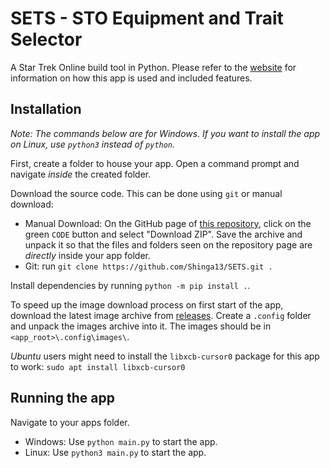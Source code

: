 # SETS - STO Equipment and Trait Selector
A Star Trek Online build tool in Python. Please refer to the [website](https://stobuilds.com/apps/sets) for information on how this app is used and included features.

## Installation
*Note: The commands below are for Windows. If you want to install the app on Linux, use `python3` instead of `python`.*

First, create a folder to house your app. Open a command prompt and navigate *inside* the created folder.

Download the source code. This can be done using `git` or manual download:
- Manual Download: On the GitHub page of [this repository](https://github.com/Shinga13/SETS), click on the green `CODE` button and select "Download ZIP". Save the archive and unpack it so that the files and folders seen on the repository page are *directly* inside your app folder.
- Git: run `git clone https://github.com/Shinga13/SETS.git .`

Install dependencies by running `python -m pip install .`.

To speed up the image download process on first start of the app, download the latest image archive from [releases](https://github.com/Shinga13/SETS/releases). Create a `.config` folder and unpack the images archive into it. The images should be in `<app_root>\.config\images\`.

*Ubuntu* users might need to install the `libxcb-cursor0` package for this app to work: `sudo apt install libxcb-cursor0`

## Running the app
Navigate to your apps folder.
- Windows: Use `python main.py` to start the app.
- Linux: Use `python3 main.py` to start the app.
